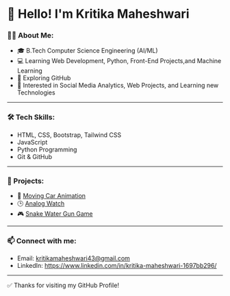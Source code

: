 # 👋 Hello! I'm Kritika Maheshwari

### 👩‍💻 About Me:
- 🎓 B.Tech Computer Science Engineering (AI/ML)
- 💻 Learning Web Development, Python, Front-End Projects,and Machine Learning
- 🚀 Exploring GitHub 
- 🎯 Interested in Social Media Analytics, Web Projects, and Learning new Technologies

---

### 🛠️ Tech Skills:
- HTML, CSS, Bootstrap, Tailwind CSS
- JavaScript
- Python Programming
- Git & GitHub

---

### 📌 Projects:
- 🚗 [Moving Car Animation](https://github.com/Kritika-Maheshwari08/project_1_lamborghini)
- 🕒 [Analog Watch](https://github.com/Kritika-Maheshwari08/project_3_analog_watch)
- 🎮 [Snake Water Gun Game](https://github.com/Kritika-Maheshwari08/snake-water-gun-game)

---

### 📫 Connect with me:
- Email: kritikamaheshwari43@gmail.com
- LinkedIn: https://www.linkedin.com/in/kritika-maheshwari-1697bb296/

---

✅ Thanks for visiting my GitHub Profile!
